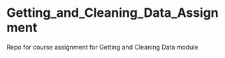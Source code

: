 # Getting_and_Cleaning_Data_Assignment
Repo for course assignment for Getting and Cleaning Data module
